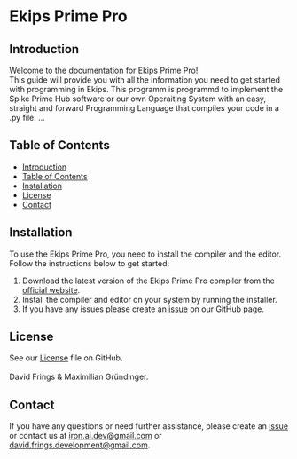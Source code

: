 # Ekips Prime Pro

## Introduction
Welcome to the documentation for Ekips Prime Pro! <br>
This guide will provide you with all the information you 
need to get started with programming in Ekips.
This programm is programmd to implement the Spike Prime Hub software or our own Operaiting System with an easy, straight and forward Programming Language that compiles your code in a .py file. ...

## Table of Contents
- [Introduction](#introduction)
- [Table of Contents](#table-of-contents)
- [Installation](#installation)
- [License](#license)
- [Contact](#contact)

## Installation
To use the Ekips Prime Pro, you need to install the compiler and the editor. Follow the instructions below to get started:

1. Download the latest version of the Ekips Prime Pro compiler from the [official website](https://parameros.net/pro/release).
2. Install the compiler and editor on your system by running the installer.
3. If you have any issues please create an [issue](https://github.com/Ekips-Prime-Pro/Ekips-Prime-Pro/issues/new) on our GitHub page.

## License
See our [License](https://github.com/Ekips-Prime-Pro/Ekips-Prime-Pro/blob/master/LICENSE.txt) file on GitHub.
<br><br>
David Frings & Maximilian Gründinger.

## Contact
If you have any questions or need further assistance, please create an [issue](https://github.com/Ekips-Prime-Pro/Ekips-Prime-Pro/issues/new) or contact us at <iron.ai.dev@gmail.com> or <david.frings.development@gmail.com>.